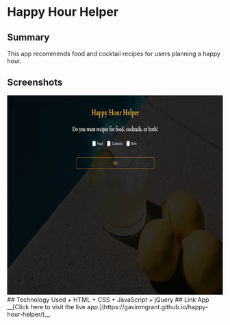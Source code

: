 # Happy Hour Helper
## Summary
This app recommends food and cocktail recipes for users planning a happy hour.
## Screenshots
<img src="https://github.com/gavinmgrant/happy-hour-helper/blob/master/images/landing.png" width="800px" height="465px">
## Technology Used
+ HTML
+ CSS
+ JavaScript
+ jQuery
## Link App
__[Click here to visit the live app.](https://gavinmgrant.github.io/happy-hour-helper/)__